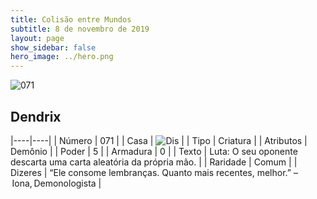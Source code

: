 ```yaml
---
title: Colisão entre Mundos
subtitle: 8 de novembro de 2019
layout: page
show_sidebar: false
hero_image: ../hero.png
---
```


![071](https://cdn.keyforgegame.com/media/card_front/pt/452_071_73PV3JV289M4_pt.png)

## Dendrix

|----|----|
| Número | 071 |
| Casa | ![Dis](https://archonarcana.com/images/thumb/e/e8/Dis.png/22px-Dis.png "Dis") |
| Tipo | Criatura |
| Atributos | Demônio |
| Poder | 5 |
| Armadura | 0 |
| Texto | Luta:  O seu oponente descarta uma carta aleatória da própria mão. |
| Raridade | Comum |
| Dizeres | “Ele consome lembranças. Quanto mais recentes, melhor.” – Iona, Demonologista |
